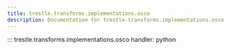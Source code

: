 ```yaml
---
title: trestle.transforms.implementations.osco
description: Documentation for trestle.transforms.implementations.osco module
---
```


::: trestle.transforms.implementations.osco
handler: python
